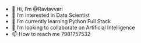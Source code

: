 - 👋 Hi, I’m @Raviavvari
- 👀 I’m interested in Data Scientist
- 🌱 I’m currently learning Python Full Stack
- 💞️ I’m looking to collaborate on Artificial Intelligence
- 📫 How to reach me 7981757532

<!---
Raviavvari/Raviavvari is a ✨ special ✨ repository because its `README.md` (this file) appears on your GitHub profile.
You can click the Preview link to take a look at your changes.
--->
